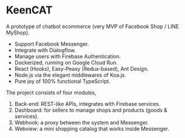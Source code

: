 # KeenCAT

A prototype of chatbot ecommerce (very MVP of Facebook Shop / LINE MyShop).

* Support Facebook Messenger.
* Integrate with Dialogflow.
* Manage users with Firebase Authentication.
* Dockerized, running on Google Cloud Run.
* React (Hooks), Easy-Peasy (Redux-based), Ant Design.
* Node.js via the elegant middlewares of Koa.js.
* Pure joy of 100% functional TypeScript.

The project consists of four modules,

1. Back-end: REST-like APIs, integrates with Firebase services.
2. Dashboard: for sellers to manage shops and products (goods & services).
3. Webhook: a proxy between the system and Messenger.
4. Webview: a mini shopping catalog that works inside Messenger.

